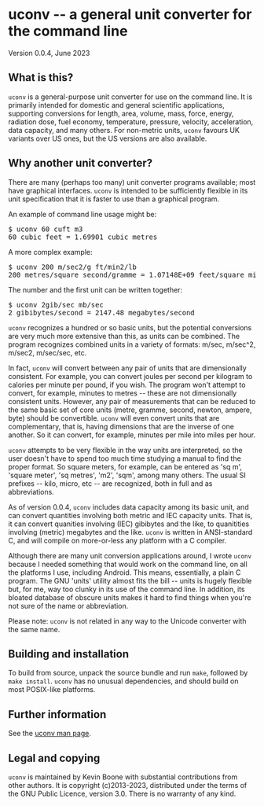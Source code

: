 <h1>uconv -- a general unit converter for the command line</h1> 

Version 0.0.4, June 2023 

<h2>What is this?</h2>

<code>uconv</code> is a general-purpose unit converter for use on the 
command line. It is primarily intended for domestic and general 
scientific applications, supporting conversions for length, area, volume,
mass, force, energy, radiation dose, fuel economy, temperature, pressure,
 velocity, acceleration, data capacity, and many others. For non-metric units,
<code>uconv</code> favours UK variants over US ones, but the US versions are
also available. 

<h2>Why another unit converter?</h2>

There are many (perhaps too many) unit converter programs available; most have
graphical interfaces. <code>uconv</code> is intended to be sufficiently
flexible in its unit specification that it is faster to use than a graphical
program. 
<p/>
An example of command line usage might be:

<pre class="codeblock">
$ uconv 60 cuft m3
60 cubic feet = 1.69901 cubic metres
</pre>

A more complex example:

<pre class="codeblock">
$ uconv 200 m/sec2/g ft/min2/lb
200 metres/square second/gramme = 1.07148E+09 feet/square minute/pound
</pre>

The number and the first unit can be written together:

<pre class="codeblock">
$ uconv 2gib/sec mb/sec
2 gibibytes/second = 2147.48 megabytes/second
</pre>

<code>uconv</code> recognizes a hundred or so basic units, but the potential
conversions are very much more extensive than this, as units can be combined.
The program recognizes combined units in a variety of formats:
m/sec, m/sec^2, m/sec2, m/sec/sec, etc. 
<p/>
In fact, <code>uconv</code> will convert between any pair of units that are
dimensionally consistent. For example, you can convert joules per second per
kilogram to calories per minute per pound, if you wish. The program won't
attempt to convert, for example, minutes to metres -- these are not
dimensionally consistent units. However, any pair of measurements that 
can be reduced
to the same basic set of core units (metre, gramme, second, newton, 
ampere, byte)
should be convertible. <code>uconv</code> will even convert units that
are complementary, that is, having dimensions that are the inverse of
one another. So it can convert, for example, minutes per mile into miles per hour. 
<p/>
<code>uconv</code> attempts to be very flexible in the way units are
interpreted, so the user doesn't have to spend too much time studying a manual
to find the proper format. So square meters, for example, can be entered as 'sq
m', 'square meter', 'sq metres', 'm2', 'sqm', among many others. The usual SI
prefixes -- kilo, micro, etc -- are recognized, both in full and as
abbreviations.
<p/>
As of version 0.0.4, <code>uconv</code> includes data capacity among
its basic unit, and can convert quantities involving both metric and
IEC capacity units. That is, it can convert quanities involving
(IEC) gibibytes and the like, to quanitities involving (metric) megabytes 
and the like. 
<code>uconv</code> is written in ANSI-standard C, and will compile on
more-or-less any platform with a C compiler.
<p/>
Although there are many unit conversion applications around, I wrote
<code>uconv</code> because I needed something that would work on the command line,
on all the platforms I use, including Android. This means, essentially,
a plain C program. The GNU 'units' utility almost fits the bill 
-- units is hugely flexible but, for me, way too 
clunky in its use of the command line. In addition, its bloated
database of obscure units makes it hard to find things when you're not sure
of the name or abbreviation.
<p/>
Please note: <code>uconv</code> is not related in any way to the Unicode
converter with the same name.

<h2>Building and installation</h2>

To build from source, unpack the source bundle and 
run <code>make</code>, followed
by <code>make install</code>. <code>uconv</code> has no unusual dependencies,
and should build on most POSIX-like platforms.

<h2>Further information</h2>

See the [uconv man page](uconv.man.html).

<h2>Legal and copying</h2>

<code>uconv</code> is maintained by Kevin Boone with substantial 
contributions from other authors. It is copyright (c)2013-2023, distributed
under the terms of the GNU Public Licence, version 3.0. There is no
warranty of any kind.


